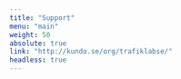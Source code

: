 ```yaml
---
title: "Support"
menu: "main"
weight: 50
absolute: true
link: "http://kundo.se/org/trafiklabse/"
headless: true
---
```

